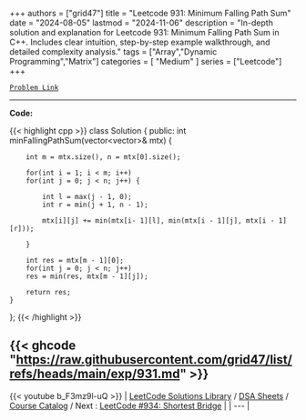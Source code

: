 
+++
authors = ["grid47"]
title = "Leetcode 931: Minimum Falling Path Sum"
date = "2024-08-05"
lastmod = "2024-11-06"
description = "In-depth solution and explanation for Leetcode 931: Minimum Falling Path Sum in C++. Includes clear intuition, step-by-step example walkthrough, and detailed complexity analysis."
tags = ["Array","Dynamic Programming","Matrix"]
categories = [
    "Medium"
]
series = ["Leetcode"]
+++



[`Problem Link`](https://leetcode.com/problems/minimum-falling-path-sum/description/)

---
**Code:**

{{< highlight cpp >}}
class Solution {
public:
    int minFallingPathSum(vector<vector<int>>& mtx) {
        
        int m = mtx.size(), n = mtx[0].size();

        for(int i = 1; i < m; i++)
        for(int j = 0; j < n; j++) {

            int l = max(j - 1, 0);
            int r = min(j + 1, n - 1);

            mtx[i][j] += min(mtx[i- 1][l], min(mtx[i - 1][j], mtx[i - 1][r]));

        }

        int res = mtx[m - 1][0];
        for(int j = 0; j < n; j++)
        res = min(res, mtx[m - 1][j]);

        return res;
    }
};
{{< /highlight >}}

{{< ghcode "https://raw.githubusercontent.com/grid47/list/refs/heads/main/exp/931.md" >}}
---
{{< youtube b_F3mz9l-uQ >}}
| [LeetCode Solutions Library](https://grid47.xyz/leetcode/) / [DSA Sheets](https://grid47.xyz/sheets/) / [Course Catalog](https://grid47.xyz/courses/) / Next : [LeetCode #934: Shortest Bridge](https://grid47.xyz/leetcode/solution-934-shortest-bridge/) |
| --- |
